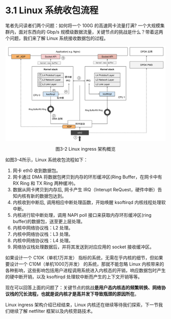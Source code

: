 # 3.1 Linux 系统收包流程

笔者先问读者们两个问题：如何将一个 100G 的高速网卡流量打满? 一个大规模集群内，面对东西向的 Gbp/s 规模级数据流量，关键节点的挑战是什么？带着这两个问题，我们来了解 Linux 系统接收数据包的过程。

<div  align="center">
	<img src="../assets/networking.svg" width="650"  align=center />
	<p>图3-2 Linux ingress 架构概览 </p>
</div>

如图3-4所示，Linux 系统收包流程如下：

1. 网卡 eth0 收到数据包。
2. 网卡通过 DMA 将数据包拷贝到内存的环形缓冲区(Ring Buffer，在网卡中有 RX Ring 和 TX Ring 两种缓冲)。
3. 数据从网卡拷贝到内存后, 网卡产生 IRQ（Interupt ReQuest，硬件中断）告知内核有新的数据包达到。
4. 内核收到中断后, 调用相应中断处理函数，开始唤醒 ksoftirqd 内核线程处理软中断。
5. 内核进行软中断处理，调用 NAPI poll 接口来获取内存环形缓冲区(ring buffer)的数据包，送至更上层处理。
6. 内核中网络协议栈：L2 处理。
7. 内核中网络协议栈：L3 处理。
8. 内核中网络协议栈：L4 处理。
9. 网络协议栈处理数据后，并将其发送到对应应用的 socket 接收缓冲区。

如果设计一个 C10K（单机1万并发） 指标的系统，无需在乎内核的细节，但如果要设计一个 C10M（单机1000万并发） 的系统，那就不能忽略 Linux 内核带来的各种影响，这些影响包括用户进程调用系统进入内核态的开销，响应数据包时产生的硬中断开销，以及 ksoftirqd 处理软中断而产生的上下文开销等等。

现在可以回答上面的问题了：关键节点的挑战**是用户态内核态的频繁转换、网络协议栈的冗长流程，也就是说内核才是高并发下导致瓶颈的原因所在**。


Linux ingress 架构介绍已经结束，Linux 内核还在继续等待我们探索，下一节我们继续了解 netfilter 框架以及内核旁路技术。